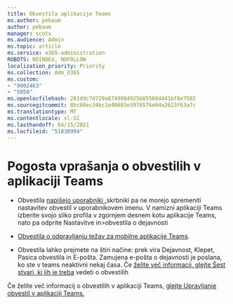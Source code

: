 ```yaml
---
title: Obvestila aplikacije Teams
ms.author: pebaum
author: pebaum
manager: scotv
ms.audience: Admin
ms.topic: article
ms.service: o365-administration
ROBOTS: NOINDEX, NOFOLLOW
localization_priority: Priority
ms.collection: Adm_O365
ms.custom:
- "9002463"
- "5050"
ms.openlocfilehash: 281ddc7d729a8749084925b85568d441bf8e7502
ms.sourcegitcommit: 8bc60ec34bc1e40685e3976576e04a2623f63a7c
ms.translationtype: MT
ms.contentlocale: sl-SI
ms.lasthandoff: 04/15/2021
ms.locfileid: "51830994"
---
```

# <a name="teams-notifications-faq"></a>Pogosta vprašanja o obvestilih v aplikaciji Teams


- Obvestila [napišejo uporabniki ,](https://support.microsoft.com/office/1cc31834-5fe5-412b-8edb-43fecc78413d)skrbniki pa ne morejo spremeniti nastavitev obvestil v uporabnikovem imenu. V namizni aplikaciji Teams izberite svojo sliko profila v zgornjem desnem kotu aplikacije Teams, nato pa odprite Nastavitve in>obvestila o dejavnosti

- [Obvestila o odpravljanju težav za mobilne aplikacije Teams](https://support.microsoft.com/office/6d125ac2-e440-4fab-8e4c-2227a52d460c).

- Obvestila lahko prejmete na štiri načine: prek vira Dejavnost, Klepet, Pasica obvestila in E-pošta. Zamujena e-pošta o dejavnosti je poslana, ko ste v teams neaktivni nekaj časa. Če [želite več informacij, glejte Šest stvari, ki jih je treba](https://support.microsoft.com/office/abb62c60-3d15-4968-b86a-42fea9c22cf4) vedeti o obvestilih

Če želite več informacij o obvestilih v aplikaciji Teams, [glejte Upravljanje obvestil v aplikaciji Teams.](https://support.office.com/article/1cc31834-5fe5-412b-8edb-43fecc78413d#ID0EAABAAA)
